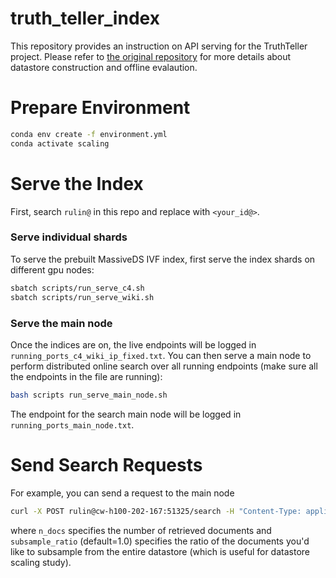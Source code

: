 # truth_teller_index
This repository provides an instruction on API serving for the TruthTeller project. Please refer to [the original repository](https://github.com/RulinShao/retrieval-scaling) for more details about datastore construction and offline evalaution.


# Prepare Environment
```bash
conda env create -f environment.yml
conda activate scaling
```


# Serve the Index
First, search `rulin@` in this repo and replace with `<your_id@>`.

### Serve individual shards
To serve the prebuilt MassiveDS IVF index, first serve the index shards on different gpu nodes:
```bash
sbatch scripts/run_serve_c4.sh
sbatch scripts/run_serve_wiki.sh
```

### Serve the main node
Once the indices are on, the live endpoints will be logged in `running_ports_c4_wiki_ip_fixed.txt`. 
You can then serve a main node to perform distributed online search over all running endpoints (make sure all the endpoints in the file are running):
```bash
bash scripts run_serve_main_node.sh
```

The endpoint for the search main node will be logged in `running_ports_main_node.txt`. 


# Send Search Requests
For example, you can send a request to the main node
```bash
curl -X POST rulin@cw-h100-202-167:51325/search -H "Content-Type: application/json" -d '{"query": "Where was Marie Curie born?", "n_docs": 1, "domains": "MassiveDS", "subsample_ratio": 1.0}'
```
where `n_docs` specifies the number of retrieved documents and `subsample_ratio` (default=1.0) specifies the ratio of the documents you'd like to subsample from the entire datastore (which is useful for datastore scaling study).
